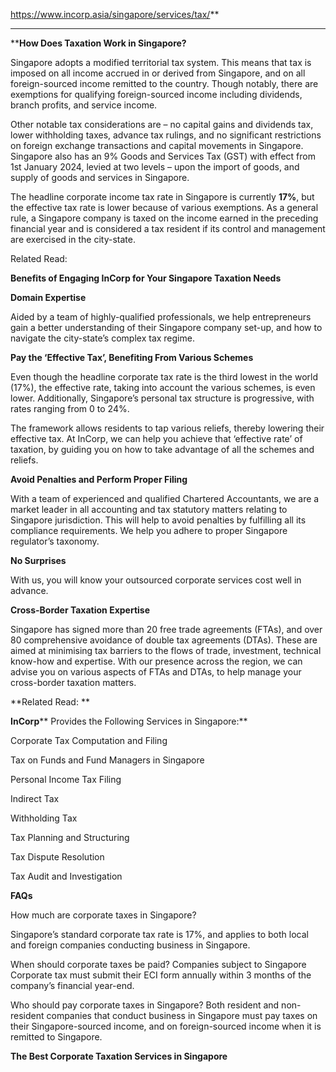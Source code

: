 https://www.incorp.asia/singapore/services/tax/**
****
****How Does Taxation Work in Singapore?**

Singapore adopts a modified territorial tax system. This means that tax is imposed on all income accrued in or derived from Singapore, and on all foreign-sourced income remitted to the country. Though notably, there are exemptions for qualifying foreign-sourced income including dividends, branch profits, and service income.

Other notable tax considerations are – no capital gains and dividends tax, lower withholding taxes, advance tax rulings, and no significant restrictions on foreign exchange transactions and capital movements in Singapore. Singapore also has an 9% Goods and Services Tax (GST) with effect from 1st January 2024, levied at two levels – upon the import of goods, and supply of goods and services in Singapore.

The headline corporate income tax rate in Singapore is currently **17%**, but the effective tax rate is lower because of various exemptions. As a general rule, a Singapore company is taxed on the income earned in the preceding financial year and is considered a tax resident if its control and management are exercised in the city-state.

Related Read:







**Benefits of Engaging ****InCorp**** for Your Singapore Taxation Needs**

**Domain Expertise**

Aided by a team of highly-qualified professionals, we help entrepreneurs gain a better understanding of their Singapore company set-up, and how to navigate the city-state’s complex tax regime.

**Pay the ‘Effective Tax’, Benefiting ****From**** Various Schemes**

Even though the headline corporate tax rate is the third lowest in the world (17%), the effective rate, taking into account the various schemes, is even lower. Additionally, Singapore’s personal tax structure is progressive, with rates ranging from 0 to 24%.

The framework allows residents to tap various reliefs, thereby lowering their effective tax. At InCorp, we can help you achieve that ‘effective rate’ of taxation, by guiding you on how to take advantage of all the schemes and reliefs.

**Avoid Penalties and Perform Proper Filing**

With a team of experienced and qualified Chartered Accountants, we are a market leader in all accounting and tax statutory matters relating to Singapore jurisdiction. This will help to avoid penalties by fulfilling all its compliance requirements. We help you adhere to proper Singapore regulator’s taxonomy.

**No Surprises**

With us, you will know your outsourced corporate services cost well in advance.

**Cross-Border Taxation Expertise**

Singapore has signed more than 20 free trade agreements (FTAs), and over 80 comprehensive avoidance of double tax agreements (DTAs). These are aimed at minimising tax barriers to the flows of trade, investment, technical know-how and expertise. With our presence across the region, we can advise you on various aspects of FTAs and DTAs, to help manage your cross-border taxation matters.

**Related Read: **



**InCorp**** Provides the Following Services in Singapore:**

Corporate Tax Computation and Filing

Tax on Funds and Fund Managers in Singapore

Personal Income Tax Filing

Indirect Tax

Withholding Tax

Tax Planning and Structuring

Tax Dispute Resolution

Tax Audit and Investigation





**FAQs**

How much are corporate taxes in Singapore?

Singapore’s standard corporate tax rate is 17%, and applies to both local and foreign companies conducting business in Singapore.

When should corporate taxes be paid?
Companies subject to Singapore Corporate tax must submit their ECI form annually within 3 months of the company’s financial year-end.

Who should pay corporate taxes in Singapore?
Both resident and non-resident companies that conduct business in Singapore must pay taxes on their Singapore-sourced income, and on foreign-sourced income when it is remitted to Singapore.



**The Best Corporate Taxation Services in Singapore**



